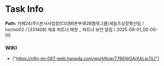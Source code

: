 # Task Info

**Path:** 카페24(주)\본사사업장\[CG]MI본부\B2B협력그룹\세일즈성장혁신팀 / hschoi02 / [331409] 제휴 파트너 매칭 _ 파트너 보안 알림 / 2025-09-01_00-00-00

### WIKI
- ["https://n8n-mi-087-web.hanpda.com/workflow/77B6WGAiXALw7ILI"]


